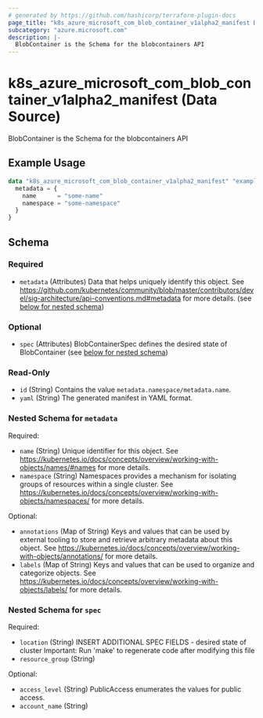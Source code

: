 ```yaml
---
# generated by https://github.com/hashicorp/terraform-plugin-docs
page_title: "k8s_azure_microsoft_com_blob_container_v1alpha2_manifest Data Source - terraform-provider-k8s"
subcategory: "azure.microsoft.com"
description: |-
  BlobContainer is the Schema for the blobcontainers API
---
```


# k8s_azure_microsoft_com_blob_container_v1alpha2_manifest (Data Source)

BlobContainer is the Schema for the blobcontainers API

## Example Usage

```terraform
data "k8s_azure_microsoft_com_blob_container_v1alpha2_manifest" "example" {
  metadata = {
    name      = "some-name"
    namespace = "some-namespace"
  }
}
```

<!-- schema generated by tfplugindocs -->
## Schema

### Required

- `metadata` (Attributes) Data that helps uniquely identify this object. See https://github.com/kubernetes/community/blob/master/contributors/devel/sig-architecture/api-conventions.md#metadata for more details. (see [below for nested schema](#nestedatt--metadata))

### Optional

- `spec` (Attributes) BlobContainerSpec defines the desired state of BlobContainer (see [below for nested schema](#nestedatt--spec))

### Read-Only

- `id` (String) Contains the value `metadata.namespace/metadata.name`.
- `yaml` (String) The generated manifest in YAML format.

<a id="nestedatt--metadata"></a>
### Nested Schema for `metadata`

Required:

- `name` (String) Unique identifier for this object. See https://kubernetes.io/docs/concepts/overview/working-with-objects/names/#names for more details.
- `namespace` (String) Namespaces provides a mechanism for isolating groups of resources within a single cluster. See https://kubernetes.io/docs/concepts/overview/working-with-objects/namespaces/ for more details.

Optional:

- `annotations` (Map of String) Keys and values that can be used by external tooling to store and retrieve arbitrary metadata about this object. See https://kubernetes.io/docs/concepts/overview/working-with-objects/annotations/ for more details.
- `labels` (Map of String) Keys and values that can be used to organize and categorize objects. See https://kubernetes.io/docs/concepts/overview/working-with-objects/labels/ for more details.


<a id="nestedatt--spec"></a>
### Nested Schema for `spec`

Required:

- `location` (String) INSERT ADDITIONAL SPEC FIELDS - desired state of cluster Important: Run 'make' to regenerate code after modifying this file
- `resource_group` (String)

Optional:

- `access_level` (String) PublicAccess enumerates the values for public access.
- `account_name` (String)
